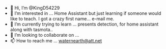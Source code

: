 - 👋 Hi, I’m @KingD54229
- 👀 I’m interested in ... Home Assistant but just learning if someone would like to teach. I got a crazy first name... e-mail me.
- 🌱 I’m currently trying to learn ... presents detection, for home assistant along with tasmota..
- 💞️ I’m looking to collaborate on ...
- 📫 How to reach me ... waternearth@att.net

<!---
KingD54229/KingD54229 is a ✨ special ✨ repository because its `README.md` (this file) appears on your GitHub profile.
You can click the Preview link to take a look at your changes.
--->
